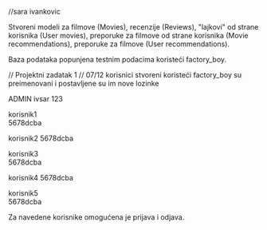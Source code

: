 //sara ivankovic

Stvoreni modeli za 
filmove (Movies), 
recenzije (Reviews), 
"lajkovi" od strane korisnika (User movies),
preporuke za filmove od strane korisnika (Movie recommendations),
preporuke za filmove (User recommendations).

Baza podataka popunjena testnim podacima koristeći factory_boy.

// Projektni zadatak 1
//  07/12
korisnici stvoreni koristeći factory_boy su preimenovani i postavljene su im nove lozinke

ADMIN
ivsar
123

korisnik1            
5678dcba 

korisnik2
5678dcba

korisnik3            
5678dcba

korisnik4
5678dcba 

korisnik5           
5678dcba             


Za navedene korisnike omogućena je prijava i odjava.
